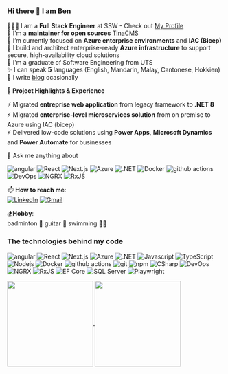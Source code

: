 ### Hi there 👋 I am Ben

🧑🏻‍💻 I am a **Full Stack Engineer** at SSW - Check out [My Profile](https://www.ssw.com.au/people/ben-neoh/) <br>
🐐 I'm a **maintainer for open sources** [TinaCMS](https://github.com/tinacms/tinacms) <br>
🌱 I’m currently focused on **Azure enterprise environments** and **IAC (Bicep)** <br>
🔐 I build and architect enterprise-ready **Azure infrastructure** to support secure, high-availability cloud solutions <br>
🏫 I'm a graduate of Software Engineering from UTS <br>
✨ I can speak **5** languages (English, Mandarin, Malay, Cantonese, Hokkien) <br>
📝 I write [blog](https://medium.com/@benjaminneoh6343) ocasionally <br>

**💼 Project Highlights & Experience**

⚡  Migrated **entreprise web application** from legacy framework to **.NET 8** <br>
⚡  Migrated **enterprise-level microservices solution** from on premise to Azure using IAC (bicep)<br>
⚡  Delivered low-code solutions using **Power Apps**, **Microsoft Dynamics** and **Power Automate** for businesses <br>

💬 Ask me anything about 
<p>
  <img alt="angular" src="https://img.shields.io/badge/-Angular-DD0031?style=flat-square&logo=angular&logoColor=white" />
  <img alt="React" src="https://img.shields.io/badge/-React-45b8d8?style=flat-square&logo=react&logoColor=white" />
  <img alt="Next.js" src="https://img.shields.io/badge/-Next.js-000000?style=flat-square&logo=next-dot-js&logoColor=white" />
  <img alt="Azure" src="https://img.shields.io/badge/-Azure-0089D6?style=flat-square&logo=microsoft-azure&logoColor=white" />
  <img alt=".NET" src="https://img.shields.io/badge/-.NET-512BD4?style=flat-square&logo=dotnet&logoColor=white" />
  <img alt="Docker" src="https://img.shields.io/badge/-Docker-46a2f1?style=flat-square&logo=docker&logoColor=white" />
  <img alt="github actions" src="https://img.shields.io/badge/-Github_Actions-2088FF?style=flat-square&logo=github-actions&logoColor=white" />
  <img alt="DevOps" src="https://img.shields.io/badge/-DevOps-0078D7?style=flat-square&logo=azure-devops&logoColor=white" />
  <img alt="NGRX" src="https://img.shields.io/badge/-NGRX-DD0031?style=flat-square&logo=redux&logoColor=white" />
  <img alt="RxJS" src="https://img.shields.io/badge/-RxJS-B7178C?style=flat-square&logo=reactivex&logoColor=white" />
</p>

📫 **How to reach me**: <br>
  [![LinkedIn](https://img.shields.io/badge/linkedin-%230077B5.svg?style=for-the-badge&logo=linkedin&logoColor=white)](https://www.linkedin.com/in/benjaminneoh/) 
  [![Gmail](https://img.shields.io/badge/Gmail-D14836?style=for-the-badge&logo=gmail&logoColor=white)](mailto:benjaminneoh6343@gmail.com)

🏂**Hobby**: <br>
  badminton 🏸 guitar 🎸 swimming 🏊‍♂️

<h3>The technologies behind my code</h3>
<p>
  <img alt="angular" src="https://img.shields.io/badge/-Angular-DD0031?style=flat-square&logo=angular&logoColor=white" />
  <img alt="React" src="https://img.shields.io/badge/-React-45b8d8?style=flat-square&logo=react&logoColor=white" />
  <img alt="Next.js" src="https://img.shields.io/badge/-Next.js-000000?style=flat-square&logo=next-dot-js&logoColor=white" />
  <img alt="Azure" src="https://img.shields.io/badge/-Azure-0089D6?style=flat-square&logo=microsoft-azure&logoColor=white" />
  <img alt=".NET" src="https://img.shields.io/badge/-.NET-512BD4?style=flat-square&logo=dotnet&logoColor=white" />
  <img alt="Javascript" src="https://img.shields.io/badge/-javascript-f7df1c?style=flat-square&logo=javascript&logoColor=black" />
  <img alt="TypeScript" src="https://img.shields.io/badge/-TypeScript-007ACC?style=flat-square&logo=typescript&logoColor=white" />
  <img alt="Nodejs" src="https://img.shields.io/badge/-Nodejs-43853d?style=flat-square&logo=Node.js&logoColor=white" />
  <img alt="Docker" src="https://img.shields.io/badge/-Docker-46a2f1?style=flat-square&logo=docker&logoColor=white" />
  <img alt="github actions" src="https://img.shields.io/badge/-Github_Actions-2088FF?style=flat-square&logo=github-actions&logoColor=white" />
  <img alt="git" src="https://img.shields.io/badge/-Git-F05032?style=flat-square&logo=git&logoColor=white" />
  <img alt="npm" src="https://img.shields.io/badge/-NPM-CB3837?style=flat-square&logo=npm&logoColor=white" />
  <img alt="CSharp" src="https://img.shields.io/badge/-C%23-239120?style=flat-square&logo=c-sharp&logoColor=white" />
  <img alt="DevOps" src="https://img.shields.io/badge/-DevOps-0078D7?style=flat-square&logo=azure-devops&logoColor=white" />
  <img alt="NGRX" src="https://img.shields.io/badge/-NGRX-DD0031?style=flat-square&logo=redux&logoColor=white" />
  <img alt="RxJS" src="https://img.shields.io/badge/-RxJS-B7178C?style=flat-square&logo=reactivex&logoColor=white" />
  <img alt="EF Core" src="https://img.shields.io/badge/-EF%20Core-512BD4?style=flat-square&logo=dotnet&logoColor=white" />
  <img alt="SQL Server" src="https://img.shields.io/badge/-SQL%20Server-CC2927?style=flat-square&logo=microsoft-sql-server&logoColor=white" />
  <img alt="Playwright" src="https://img.shields.io/badge/-Playwright-2EAD33?style=flat-square&logo=playwright&logoColor=white" />
</p>

<a href="https://github-readme-stats.vercel.app/api?username=ben0189&theme=ambient_gradient">
  <img height=200 align="center" src="https://github-readme-stats.vercel.app/api?username=ben0189&theme=ambient_gradient" />
</a>
<a href="https://github-readme-stats.vercel.app/api/top-langs/?username=ben0189&layout=compact">
  <img height=200 align="center" src="https://github-readme-stats.vercel.app/api/top-langs/?username=ben0189&layout=compact" />
</a>

